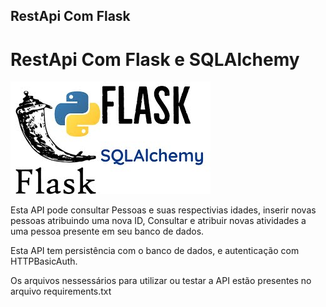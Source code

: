 ## RestApi Com Flask

# RestApi Com Flask e SQLAlchemy
![flask_SQLAlchemy_HTTPAuth](flask-SQLAlchemy.jpg)

Esta API pode consultar Pessoas e suas respectivias idades, inserir novas pessoas atribuindo uma nova ID, Consultar e atribuir novas atividades a uma pessoa presente em seu banco de dados.

Esta API tem persistência com o banco de dados, e autenticação com HTTPBasicAuth.

Os arquivos nessessários para utilizar ou testar a API estão presentes no arquivo requirements.txt
